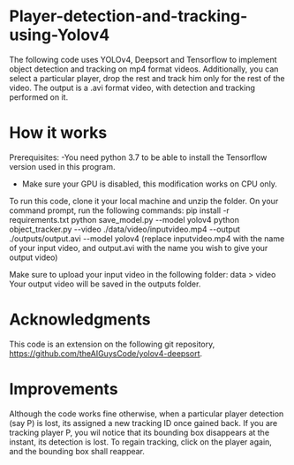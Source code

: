# Player-detection-and-tracking-using-Yolov4
The following code uses YOLOv4, Deepsort and Tensorflow to implement object detection and tracking on mp4 format videos. Additionally, you can select a particular player, drop the rest and track him only for the rest of the video. The output is a .avi format video, with detection and tracking performed on it.

# How it works
Prerequisites:
-You need python 3.7 to be able to install the Tensorflow version used in this program.
- Make sure your GPU is disabled, this modification works on CPU only.

To run this code, clone it your local machine and unzip the folder.
On your command prompt, run the following commands:
pip install -r requirements.txt
python save_model.py --model yolov4 
python object_tracker.py --video ./data/video/inputvideo.mp4 --output ./outputs/output.avi --model yolov4
(replace inputvideo.mp4 with the name of your input video, and  output.avi with the name you wish to give your output video)

Make sure to upload your input video in the following folder:
data > video
Your output video will be saved in the outputs folder.

# Acknowledgments
This code is an extension on the following git repository, https://github.com/theAIGuysCode/yolov4-deepsort.

# Improvements
Although the code works fine otherwise, when a particular player detection (say P) is lost, its assigned a new tracking ID once gained back. If you are tracking player P, you wil notice that its bounding box disappears at the instant, its detection is lost. To regain tracking, click on the player again, and the bounding box shall reappear.
